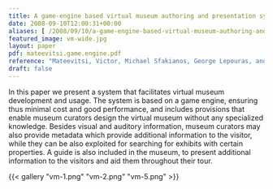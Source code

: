 ```yaml
---
title: A game-engine based virtual museum authoring and presentation system
date: 2008-09-10T12:00:31+00:00
aliases: [ /2008/09/10/a-game-engine-based-virtual-museum-authoring-and-presentation-system/ ]
featured_image: vm-wide.jpg
layout: paper
pdf: mateevitsi.game.engine.pdf
reference: "Mateevitsi, Victor, Michael Sfakianos, George Lepouras, and Costas Vassilakis. \"A game-engine based virtual museum authoring and presentation system.\" In Proceedings of the 3rd international conference on Digital Interactive Media in Entertainment and Arts, pp. 451-457. 2008."
draft: false
---
```

In this paper we present a system that facilitates virtual museum development and usage. The system is based on a game engine, ensuring thus minimal cost and good performance, and includes provisions that enable museum curators design the virtual museum without any specialized knowledge. Besides visual and auditory information, museum curators may also provide metadata which provide additional information to the visitor, while they can be also exploited for searching for exhibits with certain properties. A guide is also included in the museum, to present additional information to the visitors and aid them throughout their tour.

{{< gallery "vm-1.png" "vm-2.png" "vm-5.png" >}}
